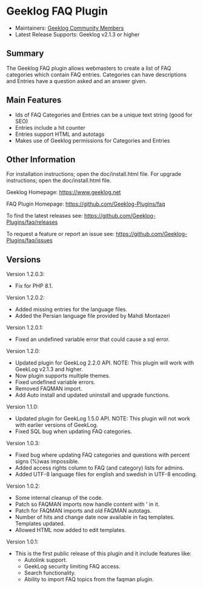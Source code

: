 # Geeklog FAQ Plugin

* Maintainers: [Geeklog Community Members](https://github.com/Geeklog-Plugins/faq/graphs/contributors)
* Latest Release Supports: Geeklog v2.1.3 or higher

## Summary

The Geeklog FAQ plugin allows webmasters to create a list of FAQ categories which contain FAQ entries. Categories can have descriptions and Entries have a question asked and an answer given.

## Main Features

- Ids of FAQ Categories and Entries can be a unique text string (good for SEO)
- Entries include a hit counter
- Entries support HTML and autotags
- Makes use of Geeklog permissions for Categories and Entries

## Other Information

For installation instructions; open the doc/install.html file. For upgrade instructions; open the doc/install.html file.

Geeklog Homepage:
https://www.geeklog.net

FAQ Plugin Homepage:
https://github.com/Geeklog-Plugins/faq

To find the latest releases see:
https://github.com/Geeklog-Plugins/faq/releases

To request a feature or report an issue see: 
https://github.com/Geeklog-Plugins/faq/issues

## Versions

Version 1.2.0.3:
- Fix for PHP 8.1.

Version 1.2.0.2:
- Added missing entries for the language files.
- Added the Persian language file provided by Mahdi Montazeri

Version 1.2.0.1:
- Fixed an undefined variable error that could cause a sql error.

Version 1.2.0:
- Updated plugin for GeekLog 2.2.0 API. NOTE: This plugin will work with 
  GeekLog v2.1.3 and higher.
- Now plugin supports multiple themes.
- Fixed undefined variable errors.
- Removed FAQMAN import.
- Add Auto install and updated uninstall and upgrade functions.

Version 1.1.0:
- Updated plugin for GeekLog 1.5.0 API. NOTE: This plugin will not work with 
  earlier versions of GeekLog.
- Fixed SQL bug when updating FAQ categories.

Version 1.0.3:
- Fixed bug where updating FAQ categories and questions with percent 
  signs (%)was impossible.
- Added access rights column to FAQ (and category) lists for admins.
- Added UTF-8 language files for english and swedish in UTF-8 encoding.

Version 1.0.2:
- Some internal cleanup of the code.
- Patch so FAQMAN imports now handle content with ' in it.
- Patch for FAQMAN imports and old FAQMAN autotags.
- Number of hits and change date now available in faq templates.
  Templates updated.
- Allowed HTML now added to edit templates.

Version 1.0.1:
- This is the first public release of this plugin and it include 
  features like:
  - Autolink support.
  - GeekLog security limiting FAQ access.
  - Search functionality.
  - Ability to import FAQ topics from the faqman plugin.
